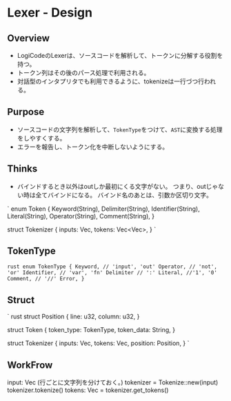 # Lexer - Design
## Overview
- LogiCodeのLexerは、ソースコードを解析して、トークンに分解する役割を持つ。
- トークン列はその後のパース処理で利用される。
- 対話型のインタプリタでも利用できるように、tokenizeは一行づつ行われる。

## Purpose
- ソースコードの文字列を解析して、`TokenType`をつけて、`AST`に変換する処理をしやすくする。
- エラーを報告し、トークン化を中断しないようにする。

## Thinks
- バインドするとき以外はoutしか最初にくる文字がない。
つまり、outじゃない時は全てバインドになる。
バインド名のあとは、引数か区切り文字。

`
enum Token {
    Keyword(String),
    Delimiter(String),
    Identifier(String),
    Literal(String),
    Operator(String),
    Comment(String),
}

struct Tokenizer {
  inputs: Vec<String>,
  tokens: Vec<Vec<Token>>,
}
`

## TokenType
` rust
enum TokenType {
  Keyword, // 'input', 'out'
  Operator, // 'not', 'or'
  Identifier, // 'var', 'fn'
  Delimiter // ':'
  Literal, //'1', '0'
  Comment, // '//'
  Error,
}
`

## Struct
` rust
struct Position {
  line: u32,
  column: u32,
}

struct Token {
  token_type: TokenType,
  token_data: String,
}

struct Tokenizer {
 inputs: Vec<String>,
 tokens: Vec<Token>,
 position: Position,
}
`

## WorkFrow
input: Vec<String> (行ごとに文字列を分けておく。)
tokenizer = Tokenize::new(input)
tokenizer.tokenize()
tokens: Vec<Token> = tokenizer.get_tokens()
